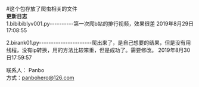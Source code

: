 #这个包存放了爬虫相关的文件  
**更新日志**   
1.bibibiblyv001.py----------第一次爬b站的排行视频，效果很差  2019年8月29日17:08:55  

2.birank01.py----------------------爬出来了，是自己想要的结果，但是没有用线程，没有ip转换，用的方法比较笨重，但是成功了。需要修改。  2019年8月30日17:59:57

联系人：  Panbo  
方式：panbohero@126.com   